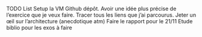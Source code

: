 TODO List
Setup la VM
Github dépôt.
Avoir une idée plus précise de l’exercice que je veux faire.
Tracer tous les liens que j’ai parcourus.
Jeter un œil sur l’architecture (anecdotique atm)
Faire le rapport pour le 21/11
Etude biblio pour les exos à faire

